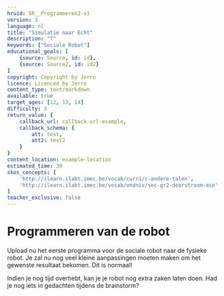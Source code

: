 ```yaml
---
hruid: SR__Programmeren2-v1
version: 3
language: nl
title: "Simulatie naar Echt"
description: "T"
keywords: ["Sociale Robot"]
educational_goals: [
    {source: Source, id: id}, 
    {source: Source2, id: id2}
]
copyright: Copyright by Jerro
licence: Licenced by Jerro
content_type: text/markdown
available: true
target_ages: [12, 13, 14]
difficulty: 3
return_value: {
    callback_url: callback-url-example,
    callback_schema: {
        att: test,
        att2: test2
    }
}
content_location: example-location
estimated_time: 30
skos_concepts: [
    'http://ilearn.ilabt.imec.be/vocab/curr1/c-andere-talen', 
    'http://ilearn.ilabt.imec.be/vocab/ondniv/sec-gr2-doorstroom-aso'
]
teacher_exclusive: false
---
```


# Programmeren van de robot
Upload nu het eerste programma voor de sociale robot naar de fysieke robot. Je zal nu nog veel kleine aanpassingen moeten maken om het gewenste resultaat bekomen. Dit is normaal!

Indien je nog tijd overhebt, kan je je robot nog extra zaken laten doen. Had je nog iets in gedachten tijdens de brainstorm?